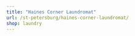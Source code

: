```yaml
---
title: "Haines Corner Laundromat"
url: /st-petersburg/haines-corner-laundromat/
shop: laundry
---
```


